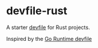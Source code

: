 # devfile-rust

A starter [devfile](https://devfile.io/) for Rust projects.

Inspired by the [Go Runtime devfile](https://registry.devfile.io/viewer/devfiles/community/go)
